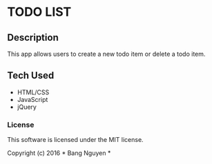 # TODO LIST 


## Description
This app allows users to create a new todo item or delete a todo item.


## Tech Used

* HTML/CSS
* JavaScript
* jQuery

### License

This software is licensed under the MIT license.

Copyright (c) 2016 * Bang Nguyen *
